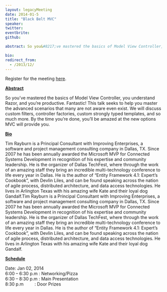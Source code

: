 ```yaml
---
layout: legacyMeeting
date: 2014-01-5
title: "Black Belt MVC"
speaker:
twitter:
eventbrite:
github:

abstract: So you&#8217;ve mastered the basics of Model View Controller, you understand Razor, and you&#8217;re productive. Fantastic! This talk seeks to help you master the advanced scenarios that many are not aware even exist. We will discuss custom filters, controller factories, custom strongly typed templates, and so much more. By the time you&#8217;re done, you&#8217;ll be amazed at the new options MVC will provide you.

bio:
redirect_from:
  - /2013/12/
---
```


<p>Register for the meeting&nbsp;<a href="http://sigjan.eventbrite.com">here</a>.<br />
<strong></strong></p>
<p><strong><span style="text-decoration: underline;">Abstract</span></strong></p>
<p>So you&#8217;ve mastered the basics of Model View Controller, you understand Razor, and you&#8217;re productive. Fantastic! This talk seeks to help you master the advanced scenarios that many are not aware even exist. We will discuss custom filters, controller factories, custom strongly typed templates, and so much more. By the time you&#8217;re done, you&#8217;ll be amazed at the new options MVC will provide you.</p>
<p><strong><span style="text-decoration: underline;">Bio</span></strong></p>
<p>Tim Rayburn is a Principal Consultant with Improving Enterprises, a software and project management consulting company in Dallas, TX. Since 2007 he has been annually awarded the Microsoft MVP for Connected Systems Development in recognition of his expertise and community leadership. He is the organizer of Dallas TechFest, where through the work of an amazing staff they bring an incredible multi-technology conference to life every year in Dallas. He is the author of &#8220;Entity Framework 4.1: Expert&#8217;s Cookbook&#8221;, with Devlin Liles, and can be found speaking across the nation of agile process, distributed architecture, and data access technologies. He lives in Arlington Texas with his amazing wife Kate and their loyal dog Gandalf.Tim Rayburn is a Principal Consultant with Improving Enterprises, a software and project management consulting company in Dallas, TX. Since 2007 he has been annually awarded the Microsoft MVP for Connected Systems Development in recognition of his expertise and community leadership. He is the organizer of Dallas TechFest, where through the work of an amazing staff they bring an incredible multi-technology conference to life every year in Dallas. He is the author of &#8220;Entity Framework 4.1: Expert&#8217;s Cookbook&#8221;, with Devlin Liles, and can be found speaking across the nation of agile process, distributed architecture, and data access technologies. He lives in Arlington Texas with his amazing wife Kate and their loyal dog Gandalf.</p>
<p><strong><span style="text-decoration: underline;">Schedule</span></strong></p>
<p>Date: Jan 02, 2014<br />
6:00 &#8211; 6:30 p.m : Networking/Pizza<br />
6:30 &#8211; 8:30 p.m : Main Presentation<br />
8:30 p.m &nbsp; &nbsp; &nbsp; &nbsp; : Door Prizes</p>

